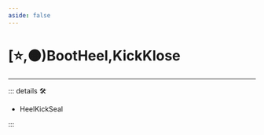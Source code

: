 ```yaml
---
aside: false
---
```

# [⭐,🟠)<labor>BootHeel</labor>,<motor>KickKlose</motor>

---

<!-- =================================================== -->
<!-- =================================================== -->
<!-- =================================================== -->
<!-- =================================================== -->
<!-- =================================================== -->
::: details 🛠

- HeelKickSeal

:::
